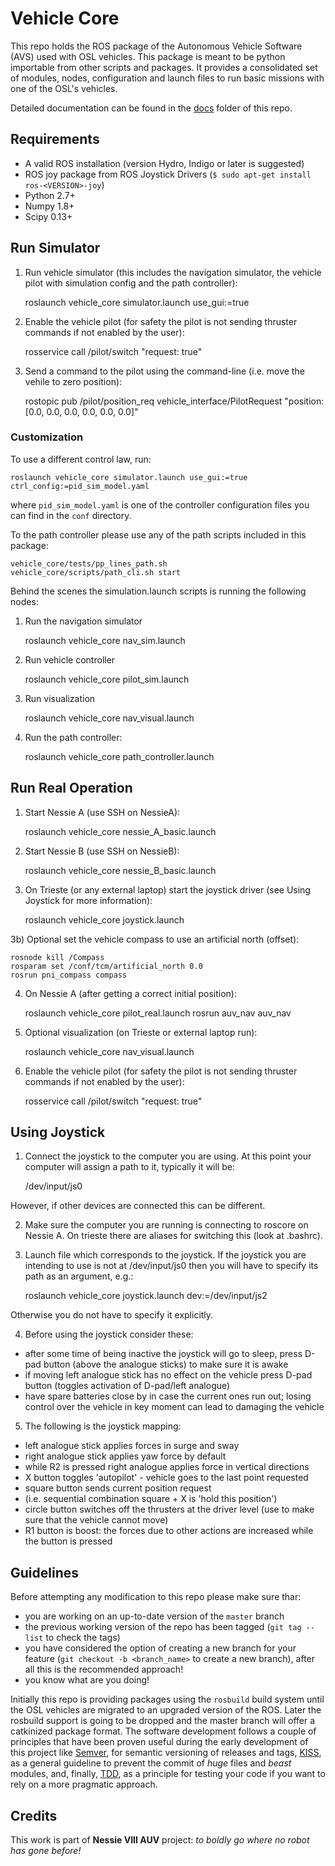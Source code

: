# Vehicle Core

This repo holds the ROS package of the Autonomous Vehicle Software (AVS) used with OSL vehicles. This package is
meant to be python importable from other scripts and packages. It provides a consolidated set of modules, nodes,
configuration and launch files to run basic missions with one of the OSL's vehicles.

Detailed documentation can be found in the [docs](docs) folder of this repo.

## Requirements
  - A valid ROS installation (version Hydro, Indigo or later is suggested)
  - ROS joy package from ROS Joystick Drivers (`$ sudo apt-get install ros-<VERSION>-joy`)
  - Python 2.7+
  - Numpy 1.8+
  - Scipy 0.13+

## Run Simulator

1) Run vehicle simulator (this includes the navigation simulator, the vehicle pilot with simulation config and the path controller):

    roslaunch vehicle_core simulator.launch use_gui:=true

  
2) Enable the vehicle pilot (for safety the pilot is not sending thruster commands if not enabled by the user):

    rosservice call /pilot/switch "request: true"
  
3) Send a command to the pilot using the command-line (i.e. move the vehile to zero position):

    rostopic pub /pilot/position_req vehicle_interface/PilotRequest "position: [0.0, 0.0, 0.0, 0.0, 0.0, 0.0]"
    
### Customization

To use a different control law, run:

    roslaunch vehicle_core simulator.launch use_gui:=true ctrl_config:=pid_sim_model.yaml

where `pid_sim_model.yaml` is one of the controller configuration files you can find in the `conf` directory.

To the path controller please use any of the path scripts included in this package:

    vehicle_core/tests/pp_lines_path.sh
    vehicle_core/scripts/path_cli.sh start

  
Behind the scenes the simulation.launch scripts is running the following nodes:
 
1) Run the navigation simulator

    roslaunch vehicle_core nav_sim.launch

2) Run vehicle controller

    roslaunch vehicle_core pilot_sim.launch

3) Run visualization

    roslaunch vehicle_core nav_visual.launch

4) Run the path controller:

    roslaunch vehicle_core path_controller.launch

  
## Run Real Operation
1) Start Nessie A (use SSH on NessieA):

    roslaunch vehicle_core nessie_A_basic.launch
  
2) Start Nessie B (use SSH on NessieB):

    roslaunch vehicle_core nessie_B_basic.launch
  
3) On Trieste (or any external laptop) start the joystick driver (see Using Joystick for more information):

    roslaunch vehicle_core joystick.launch
  
3b) Optional set the vehicle compass to use an artificial north (offset):

    rosnode kill /Compass
    rosparam set /conf/tcm/artificial_north 0.0
    rosrun pni_compass compass
  
4) On Nessie A (after getting a correct initial position):

    roslaunch vehicle_core pilot_real.launch
    rosrun auv_nav auv_nav

5) Optional visualization (on Trieste or external laptop run):
    
    roslaunch vehicle_core nav_visual.launch
  
6) Enable the vehicle pilot (for safety the pilot is not sending thruster commands if not enabled by the user):

    rosservice call /pilot/switch "request: true"

## Using Joystick
1) Connect the joystick to the computer you are using. At this point your computer will assign a path to it, typically
 it will be:
    
    /dev/input/js0
    
 However, if other devices are connected this can be different.
   
2) Make sure the computer you are running is connecting to roscore on Nessie A. On trieste there are aliases for 
 switching this (look at .bashrc).
 
3) Launch file which corresponds to the joystick. If the joystick you are intending to use is not at /dev/input/js0 
 then you will have to specify its path as an argument, e.g.:
 
    roslaunch vehicle_core joystick.launch dev:=/dev/input/js2
    
 Otherwise you do not have to specify it explicitly.
 
4) Before using the joystick consider these:
  - after some time of being inactive the joystick will go to sleep, press D-pad button (above the analogue sticks) to 
  make sure it is awake
  - if moving left analogue stick has no effect on the vehicle press D-pad button (toggles activation of D-pad/left
  analogue)
  - have spare batteries close by in case the current ones run out; losing control over the vehicle in key moment can 
  lead to damaging the vehicle
  
5) The following is the joystick mapping:
  - left analogue stick applies forces in surge and sway
  - right analogue stick applies yaw force by default
  - while R2 is pressed right analogue applies force in vertical directions
  - X button toggles 'autopilot' - vehicle goes to the last point requested
  - square button sends current position request
  - (i.e. sequential combination square + X is 'hold this position')
  - circle button switches off the thrusters at the driver level (use to make sure that the vehicle cannot move)
  - R1 button is boost: the forces due to other actions are increased while the button is pressed
  
## Guidelines

Before attempting any modification to this repo please make sure thar:
  - you are working on an up-to-date version of the `master` branch
  - the previous working version of the repo has been tagged (`git tag --list` to check the tags)
  - you have considered the option of creating a new branch for your feature (`git checkout -b <branch_name>` to create a new branch), after all this is the recommended approach!
  - you know what are you doing!
  
Initially this repo is providing packages using the `rosbuild` build system until the OSL vehicles are migrated to an
 upgraded version of the ROS. Later the rosbuild support is going to be dropped and the master branch will offer a
 catkinized package format. The software development follows a couple of principles that have been proven useful
 during the early development of this project like [Semver][semver], for semantic versioning of releases and tags,
 [KISS][kiss], as a general guideline to prevent the commit of _huge_ files and _beast_ modules, and, finally,
 [TDD][tdd], as a principle for testing your code if you want to rely on a more pragmatic approach.

## Credits

This work is part of **Nessie VIII AUV** project: *to boldly go where no robot has gone before!*


[semver]: http://semver.org/
[kiss]: http://en.wikipedia.org/wiki/KISS_principle
[tdd]: http://en.wikipedia.org/wiki/Test-driven_development
[solid]: http://en.wikipedia.org/wiki/SOLID_(object-oriented_design)

